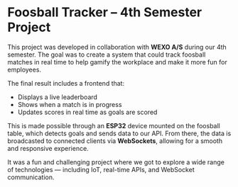 # Foosball Tracker – 4th Semester Project

This project was developed in collaboration with **WEXO A/S** during our 4th semester. The goal was to create a system that could track foosball matches in real time to help gamify the workplace and make it more fun for employees.

The final result includes a frontend that:

- Displays a live leaderboard
- Shows when a match is in progress
- Updates scores in real time as goals are scored

This is made possible through an **ESP32** device mounted on the foosball table, which detects goals and sends data to our API. From there, the data is broadcasted to connected clients via **WebSockets**, allowing for a smooth and responsive experience.

It was a fun and challenging project where we got to explore a wide range of technologies — including IoT, real-time APIs, and WebSocket communication.



